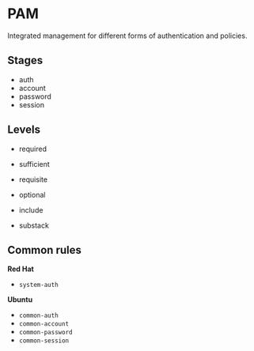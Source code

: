 # PAM
Integrated management for different forms of authentication and policies.

## Stages
* auth
* account
* password
* session

## Levels
* required
* sufficient
* requisite
* optional

* include
* substack

## Common rules
**Red Hat**
* `system-auth`

**Ubuntu**
* `common-auth`
* `common-account`
* `common-password`
* `common-session`
